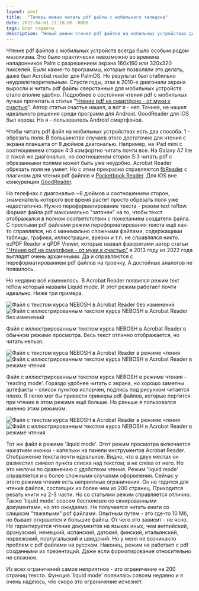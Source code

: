 ```yaml
---
layout: post
title:  "Теперь можно читать pdf файлы с мобильного телефона"
date: 2022-04-01 21:18:00 -0000
tags: Блог гаджеты
description: "Новый режим чтения pdf файлов на мобильных устройствах делает комфортным чтение тех файлов, которые раньше читать с мобильного телефона было невозможно."
---
```


Чтение pdf файлов с мобильных устройств всегда было особым родом мазохизма. Это было практически невозможно во времена наладонников Palm с разрешением экрана 160x160 или 320x320 пикселей. Были какие-то программы, которые позволяли это делать, даже был Acrobat reader для PalmOS. Но результат был стабильно неудовлетворительным. Спустя годы, этак в 2010-е диагонали экрана выросли и читать pdf файлы сверстанные для мобильных устройств стало вполне удобно. Подробнее о состоянии чтения pdf с мобильных лучше прочитать в статье "[Чтение pdf на смартфоне - от муки к счастью](https://www.computerra.ru/183425/golubyatnya-chtenie-pdf-na-smartfone-ot-muki-k-schastyu/)". Автор статьи счастье нашел, а вот я - нет. Точнее, не нашел идеального решения среди программ для Android. GoodReader для iOS был хорош. Но я - пользователь Android смартфонов.

Чтобы читать pdf файл на мобильных устройствах есть два способа. 1 - обрезать поля. В большинстве случаев этого достаточно для чтения с экрана планшета от 8 дюймов диагональю. Например, на iPad mini с соотношением сторон 4:3 комфортно читать почти все. На Galaxy A7 lite с такой же диагональю, но соотношенем сторон 5:3 читать pdf с обрезанными полями может быть уже неудобно. Acrobat Reader обрезать поля не умеет. Но с этим прекрасно справляются [fbReader](https://fbreader.org) с плагином для чтения pdf файлов и [Pocketbook Reader](https://play.google.com/store/apps/details?id=com.obreey.reader&hl=en&gl=US). Для iOS вне конкуренции [GoodReader](https://www.goodreader.com).

На телефнах с диагональю ~6 дюймов и соотношением сторон, знаменатель которого все время растет просто обрезать поля уже недостаточно. Нужно переформатирование текста - режим text reflow. Формат файла pdf максимально "заточен" на то, чтобы текст отображался в полном соответстствии с пожеланием создателя файла. С простыми pdf файлами режим переформатирования текста ещё как-то справлялся, но с минимально сложными файлами, содержащими таблицы, графики, иллюстрации, врезки и т.п. не справлялся никто. ezPDF Reader и qPDF Viewer, которые назвал фаворитами автор статьи ["Чтение pdf на смартфоне - от муки к счастью"](https://www.computerra.ru/183425/golubyatnya-chtenie-pdf-na-smartfone-ot-muki-k-schastyu/) в 2013 году из 2022 года выглядят очень архаичными. Да и справляются с переформатированием pdf файлов на троечку. А достойных аналогов не появилось. 

Но недавно всё изменилось. В Acrobat Reader появился режим text reflow который назвали Liquid mode. И этот режим работает почти идеально. Ниже три примера.

![Файл с текстом курса NEBOSH в Acrobat Reader без изменений](https://res.cloudinary.com/dlqc5rp9l/image/upload/v1648809768/blog/pdf_reader/pdf_normal_mode_qysjml.jpg)	 ![Файл с иллюстрированным текстом курса NEBOSH в Acrobat Reader без изменений](https://res.cloudinary.com/dlqc5rp9l/image/upload/v1648809768/blog/pdf_reader/pdf_normal_mode2_uzbpot.jpg)

Файл с иллюстрированным текстом курса NEBOSH в Acrobat Reader в обычном режиме просмотра. Весь текст отлично отображается, но читать нельзя.

![Файл с текстом курса NEBOSH в Acrobat Reader в режиме чтения](https://res.cloudinary.com/dlqc5rp9l/image/upload/v1648809768/blog/pdf_reader/pdf_reader_mode_ypg6nz.jpg)  ![Файл с иллюстрированным текстом курса NEBOSH в Acrobat Reader в режиме чтения](https://res.cloudinary.com/dlqc5rp9l/image/upload/v1648809768/blog/pdf_reader/pdf_reader_mode2_ode6ye.jpg)


Файл с иллюстрированным текстом курса NEBOSH в режиме чтения - 'reading mode'. Гораздо удобнее читать с экрана, но хорошо заметны артефакты - список пунктов испорчен, подпись под рисунком читается плохо. Я легко мог бы привести примеры pdf файлов, которые портятся при чтении в этом режиме ещё больше. Но раньше я пользовался именно этим режимом.

![Файл с текстом курса NEBOSH в Acrobat Reader в режиме чтения](https://res.cloudinary.com/dlqc5rp9l/image/upload/v1648809767/blog/pdf_reader/pdf_liquid_mode_ynmxhe.jpg)  ![Файл с иллюстрированным текстом курса NEBOSH в Acrobat Reader в режиме чтения](https://res.cloudinary.com/dlqc5rp9l/image/upload/v1648809767/blog/pdf_reader/pdf_liquid_mode_ynmxhe.jpg)


Тот же файл в режиме 'liquid mode'. Этот режим просмотра включается нажатием иконки - капельки на панели инструментов Acrobat Reader. Отображение текста почти идеальное. Видно, что в двух местах он разместил символ пункта списка над текстом, а не слева от него. Но это мелочи по сравнению с удобством чтения. Режим 'liquid mode' справляется и с более сложными случаями оформления. Сейчас у этого режима чтения есть неприятные ограничения. Он не годится для чтения файлов, состаящих из более чем из 200 страниц. Приходится резать книги на 2-3 части. Но со статьями режим справляется отлично. Также 'liquid mode' совсем бесполезен со скнированными документами, но это ожидаемо. Не получается читать книги со слишком "тяжелыми" pdf файлами. Опытным путем - это где-то 10 Мб, но бывает открвается и большие файлы. От чего это зависит - не ясно. Не гарантируется чтение документов на языках иных, чем английский, франузский, немецкий, испанский, датский, финский, итальянский, норвежский, португальский и шведский. Но у меня не возникакло проблем с pdf файлами на русском. Наконец, режим не работает с pdf созданными из презентаций. Даже если форматирование относительно не сложное. 

Из всех ограничений самое неприятное - это ограничение на 200 страниц текста. Функция 'liquid mode' появилась совсем недавно и я очень надеюсь, что скоро это ограничение исчезнет. 


